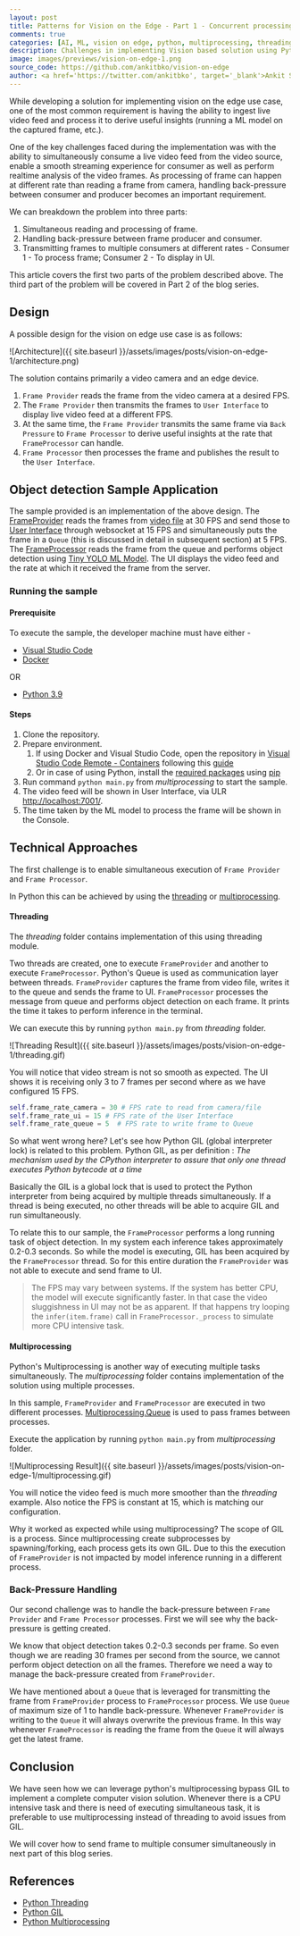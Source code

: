 ```yaml
---
layout: post
title: Patterns for Vision on the Edge - Part 1 - Concurrent processing
comments: true
categories: [AI, ML, vision on edge, python, multiprocessing, threading, GIL, back-pressure]
description: Challenges in implementing Vision based solution using Python on Edge.
image: images/previews/vision-on-edge-1.png
source_code: https://github.com/ankitbko/vision-on-edge
author: <a href='https://twitter.com/ankitbko', target='_blank'>Ankit Sinha</a>, <a href='https://github.com/prabdeb', target='_blank'>Prabal Deb</a>
---
```



While developing a solution for implementing vision on the edge use case, one of the most common requirement is having the ability to ingest live video feed and process it to derive useful insights (running a ML model on the captured frame, etc.).

One of the key challenges faced during the implementation was with the ability to simultaneously consume a live video feed from the video source, enable a smooth streaming experience for consumer as well as perform realtime analysis of the video frames. As processing of frame can happen at different rate than reading a frame from camera, handling back-pressure between consumer and producer becomes an important requirement.

We can breakdown the problem into three parts:

1. Simultaneous reading and processing of frame.
1. Handling back-pressure between frame producer and consumer.
1. Transmitting frames to multiple consumers at different rates - Consumer 1 - To process frame; Consumer 2 - To display in UI.

This article covers the first two parts of the problem described above. The third part of the problem will be covered in Part 2 of the blog series.

## Design

A possible design for the vision on edge use case is as follows:

![Architecture]({{ site.baseurl }}/assets/images/posts/vision-on-edge-1/architecture.png)

The solution contains primarily a video camera and an edge device.

1. `Frame Provider` reads the frame from the video camera at a desired FPS.
1. The `Frame Provider` then transmits the frames to `User Interface` to display live video feed at a different FPS.
1. At the same time, the `Frame Provider` transmits the same frame via `Back Pressure` to `Frame Processor` to derive useful insights at the rate that `FrameProcessor` can handle.
1. `Frame Processor` then processes the frame and publishes the result to the `User Interface`.


## Object detection Sample Application

The sample provided is an implementation of the above design. The [FrameProvider](https://github.com/ankitbko/vision-on-edge/blob/main/common/frame_provider.py) reads the frames from [video file](https://github.com/ankitbko/vision-on-edge/blob/main/common/slow_traffic_small.mp4) at 30 FPS and send those to [User Interface](https://github.com/ankitbko/vision-on-edge/blob/main/common/index.html) through websocket at 15 FPS and simultaneously puts the frame in a `Queue` (this is discussed in detail in subsequent section) at 5 FPS. The [FrameProcessor](https://github.com/ankitbko/vision-on-edge/blob/main/frame_processor.py) reads the frame from the queue and performs object detection using [Tiny YOLO ML Model](https://pjreddie.com/darknet/yolo/). The UI displays the video feed and the rate at which it received the frame from the server.

### Running the sample

#### **Prerequisite**

To execute the sample, the developer machine must have either -

* [Visual Studio Code](https://code.visualstudio.com/)
* [Docker](https://docs.docker.com/engine/install/)

OR

* [Python 3.9](https://www.python.org/downloads/release/python-390/)

#### **Steps**

1. Clone the repository.
1. Prepare environment.
    1. If using Docker and Visual Studio Code, open the repository in [Visual Studio Code Remote - Containers](https://code.visualstudio.com/docs/remote/containers) following this [guide](https://code.visualstudio.com/docs/remote/containers#_reopen-folder-in-container)
    1. Or in case of using Python, install the [required packages](../code/requirements.txt) using [pip](https://pip.pypa.io/en/stable/)
1. Run command `python main.py` from *multiprocessing* to start the sample.
1. The video feed will be shown in User Interface, via ULR [http://localhost:7001/](http://localhost:7001/).
1. The time taken by the ML model to process the frame will be shown in the Console.

## Technical Approaches

The first challenge is to enable simultaneous execution of `Frame Provider` and `Frame Processor`.

In Python this can be achieved by using the [threading](https://docs.python.org/3/library/threading.html) or [multiprocessing](https://docs.python.org/3/library/multiprocessing.html).

#### **Threading**

The *threading* folder contains implementation of this using threading module. 

Two threads are created, one to execute `FrameProvider` and another to execute `FrameProcessor`. Python's Queue is used as communication layer between threads. `FrameProvider` captures the frame from video file, writes it to the queue and sends the frame to UI. `FrameProcessor` processes the message from queue and performs object detection on each frame. It prints the time it takes to perform inference in the terminal.

We can execute this by running `python main.py` from *threading* folder.

![Threading Result]({{ site.baseurl }}/assets/images/posts/vision-on-edge-1/threading.gif)

You will notice that video stream is not so smooth as expected. The UI shows it is receiving only 3 to 7 frames per second where as we have configured 15 FPS.

```python
self.frame_rate_camera = 30 # FPS rate to read from camera/file
self.frame_rate_ui = 15 # FPS rate of the User Interface
self.frame_rate_queue = 5  # FPS rate to write frame to Queue
```

So what went wrong here? Let's see how Python GIL (global interpreter lock) is related to this problem. Python GIL, as per definition : *The mechanism used by the CPython interpreter to assure that only one thread executes Python bytecode at a time*

Basically the GIL is a global lock that is used to protect the Python interpreter from being acquired by multiple threads simultaneously. If a thread is being executed, no other threads will be able to acquire GIL and run simultaneously.

To relate this to our sample, the `FrameProcessor` performs a long running task of object detection. In my system each inference takes approximately 0.2-0.3 seconds. So while the model is executing, GIL has been acquired by the `FrameProcessor` thread. So for this entire duration the `FrameProvider` was not able to execute and send frame to UI.

> The FPS may vary between systems. If the system has better CPU, the model will execute significantly faster. In that case the video sluggishness in UI may not be as apparent. If that happens try looping the `infer(item.frame)` call in `FrameProcessor._process` to simulate more CPU intensive task.

#### **Multiprocessing**

Python's Multiprocessing is another way of executing multiple tasks simultaneously. The *multiprocessing* folder contains implementation of the solution using multiple processes.

In this sample, `FrameProvider` and `FrameProcessor` are executed in two different processes. [Multiprocessing.Queue](https://docs.python.org/3/library/multiprocessing.html#multiprocessing.Queue) is used to pass frames between processes.


Execute the application by running `python main.py` from *multiprocessing* folder.

![Multiprocessing Result]({{ site.baseurl }}/assets/images/posts/vision-on-edge-1/multiprocessing.gif)

You will notice the video feed is much more smoother than the *threading* example. Also notice the FPS is constant at 15, which is matching our configuration.

Why it worked as expected while using multiprocessing? The scope of GIL is a process. Since multiprocessing create subprocesses by spawning/forking, each process gets its own GIL. Due to this the execution of `FrameProvider` is not impacted by model inference running in a different process.


### Back-Pressure Handling

Our second challenge was to handle the back-pressure between `Frame Provider` and `Frame Processor` processes. First we will see why the back-pressure is getting created.

We know that object detection takes 0.2-0.3 seconds per frame. So even though we are reading 30 frames per second from the source, we cannot perform object detection on all the frames. Therefore we need a way to manage the back-pressure created from `FrameProvider`.

We have mentioned about a `Queue` that is leveraged for transmitting the frame from `FrameProvider` process to `FrameProcessor` process. We use `Queue` of maximum size of 1 to handle back-pressure. Whenever `FrameProvider` is writing to the `Queue` it will always overwrite the previous frame. In this way whenever `FrameProcessor` is reading the frame from the `Queue` it will always get the latest frame.


## Conclusion

We have seen how we can leverage python's multiprocessing bypass GIL to implement a complete computer vision solution. Whenever there is a CPU intensive task and there is need of executing simultaneous task, it is preferable to use multiprocessing instead of threading to avoid issues from GIL.

We will cover how to send frame to multiple consumer simultaneously in next part of this blog series.

## References

* [Python Threading](https://docs.python.org/3/library/threading.html)
* [Python GIL](https://docs.python.org/3/glossary.html#term-global-interpreter-lock)
* [Python Multiprocessing](https://docs.python.org/3/library/multiprocessing.html)
